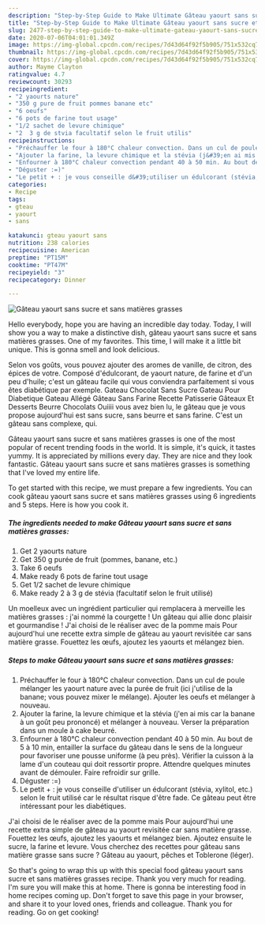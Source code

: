 ```yaml
---
description: "Step-by-Step Guide to Make Ultimate Gâteau yaourt sans sucre et sans matières grasses"
title: "Step-by-Step Guide to Make Ultimate Gâteau yaourt sans sucre et sans matières grasses"
slug: 2477-step-by-step-guide-to-make-ultimate-gateau-yaourt-sans-sucre-et-sans-matieres-grasses
date: 2020-07-06T04:01:01.349Z
image: https://img-global.cpcdn.com/recipes/7d43d64f92f5b905/751x532cq70/gateau-yaourt-sans-sucre-et-sans-matieres-grasses-photo-principale-de-la-recette.jpg
thumbnail: https://img-global.cpcdn.com/recipes/7d43d64f92f5b905/751x532cq70/gateau-yaourt-sans-sucre-et-sans-matieres-grasses-photo-principale-de-la-recette.jpg
cover: https://img-global.cpcdn.com/recipes/7d43d64f92f5b905/751x532cq70/gateau-yaourt-sans-sucre-et-sans-matieres-grasses-photo-principale-de-la-recette.jpg
author: Mayme Clayton
ratingvalue: 4.7
reviewcount: 30293
recipeingredient:
- "2 yaourts nature"
- "350 g pure de fruit pommes banane etc"
- "6 oeufs"
- "6 pots de farine tout usage"
- "1/2 sachet de levure chimique"
- "2  3 g de stvia facultatif selon le fruit utilis"
recipeinstructions:
- "Préchauffer le four à 180°C chaleur convection. Dans un cul de poule mélanger les yaourt nature avec la purée de fruit (ici j&#39;utilise de la banane; vous pouvez mixer le mélange). Ajouter les oeufs et mélanger à nouveau."
- "Ajouter la farine, la levure chimique et la stévia (j&#39;en ai mis car la banane à un goût peu prononcé) et mélanger à nouveau. Verser la préparation dans un moule à cake beurré."
- "Enfourner à 180°C chaleur convection pendant 40 à 50 min. Au bout de 5 à 10 min, entailler la surface du gâteau dans le sens de la longueur pour favoriser une pousse uniforme (à peu près). Vérifier la cuisson à la lame d&#39;un couteau qui doit ressortir propre. Attendre quelques minutes avant de démouler. Faire refroidir sur grille."
- "Déguster :=)"
- "Le petit + : je vous conseille d&#39;utiliser un édulcorant (stévia, xylitol, etc.) selon le fruit utilisé car le résultat risque d&#39;être fade. Ce gâteau peut être intéressant pour les diabétiques."
categories:
- Recipe
tags:
- gteau
- yaourt
- sans

katakunci: gteau yaourt sans 
nutrition: 238 calories
recipecuisine: American
preptime: "PT15M"
cooktime: "PT47M"
recipeyield: "3"
recipecategory: Dinner

---
```



![Gâteau yaourt sans sucre et sans matières grasses](https://img-global.cpcdn.com/recipes/7d43d64f92f5b905/751x532cq70/gateau-yaourt-sans-sucre-et-sans-matieres-grasses-photo-principale-de-la-recette.jpg)

Hello everybody, hope you are having an incredible day today. Today, I will show you a way to make a distinctive dish, gâteau yaourt sans sucre et sans matières grasses. One of my favorites. This time, I will make it a little bit unique. This is gonna smell and look delicious.

Selon vos goûts, vous pouvez ajouter des aromes de vanille, de citron, des épices de votre. Composé d&#39;édulcorant, de yaourt nature, de farine et d&#39;un peu d&#39;huile; c&#39;est un gâteau facile qui vous conviendra parfaitement si vous êtes diabétique par exemple. Gateau Chocolat Sans Sucre Gateau Pour Diabetique Gateau Allégé Gâteau Sans Farine Recette Patisserie Gâteaux Et Desserts Beurre Chocolats Ouiiii vous avez bien lu, le gâteau que je vous propose aujourd&#39;hui est sans sucre, sans beurre et sans farine. C&#39;est un gâteau sans complexe, qui.

Gâteau yaourt sans sucre et sans matières grasses is one of the most popular of recent trending foods in the world. It is simple, it's quick, it tastes yummy. It is appreciated by millions every day. They are nice and they look fantastic. Gâteau yaourt sans sucre et sans matières grasses is something that I've loved my entire life.


To get started with this recipe, we must prepare a few ingredients. You can cook gâteau yaourt sans sucre et sans matières grasses using 6 ingredients and 5 steps. Here is how you cook it.

<!--inarticleads1-->

##### The ingredients needed to make Gâteau yaourt sans sucre et sans matières grasses:

1. Get 2 yaourts nature
1. Get 350 g purée de fruit (pommes, banane, etc.)
1. Take 6 oeufs
1. Make ready 6 pots de farine tout usage
1. Get 1/2 sachet de levure chimique
1. Make ready 2 à 3 g de stévia (facultatif selon le fruit utilisé)


Un moelleux avec un ingrédient particulier qui remplacera à merveille les matières grasses : j&#39;ai nommé la courgette ! Un gâteau qui allie donc plaisir et gourmandise ! J&#39;ai choisi de le réaliser avec de la pomme mais Pour aujourd&#39;hui une recette extra simple de gâteau au yaourt revisitée car sans matière grasse. Fouettez les œufs, ajoutez les yaourts et mélangez bien. 

<!--inarticleads2-->

##### Steps to make Gâteau yaourt sans sucre et sans matières grasses:

1. Préchauffer le four à 180°C chaleur convection. Dans un cul de poule mélanger les yaourt nature avec la purée de fruit (ici j&#39;utilise de la banane; vous pouvez mixer le mélange). Ajouter les oeufs et mélanger à nouveau.
1. Ajouter la farine, la levure chimique et la stévia (j&#39;en ai mis car la banane à un goût peu prononcé) et mélanger à nouveau. Verser la préparation dans un moule à cake beurré.
1. Enfourner à 180°C chaleur convection pendant 40 à 50 min. Au bout de 5 à 10 min, entailler la surface du gâteau dans le sens de la longueur pour favoriser une pousse uniforme (à peu près). Vérifier la cuisson à la lame d&#39;un couteau qui doit ressortir propre. Attendre quelques minutes avant de démouler. Faire refroidir sur grille.
1. Déguster :=)
1. Le petit + : je vous conseille d&#39;utiliser un édulcorant (stévia, xylitol, etc.) selon le fruit utilisé car le résultat risque d&#39;être fade. Ce gâteau peut être intéressant pour les diabétiques.


J&#39;ai choisi de le réaliser avec de la pomme mais Pour aujourd&#39;hui une recette extra simple de gâteau au yaourt revisitée car sans matière grasse. Fouettez les œufs, ajoutez les yaourts et mélangez bien. Ajoutez ensuite le sucre, la farine et levure. Vous cherchez des recettes pour gâteau sans matière grasse sans sucre ? Gâteau au yaourt, pêches et Toblerone (léger). 

So that's going to wrap this up with this special food gâteau yaourt sans sucre et sans matières grasses recipe. Thank you very much for reading. I'm sure you will make this at home. There is gonna be interesting food in home recipes coming up. Don't forget to save this page in your browser, and share it to your loved ones, friends and colleague. Thank you for reading. Go on get cooking!
